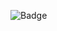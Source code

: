 ![Badge](https://github.com/viilunki/GitHubWorkflowTest/blob/master/.github/workflows/CI/badge.svg)
